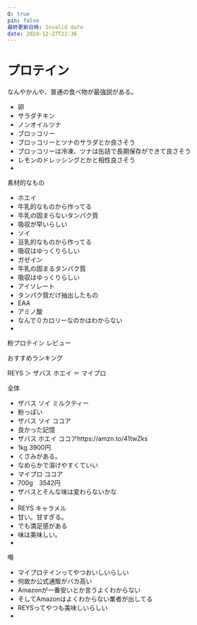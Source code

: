 ```yaml
---
Q: true
pin: false
最終更新日時: Invalid date
date: 2024-12-27T22:36
---
```

# プロテイン

なんやかんや、普通の食べ物が最強説がある。

- 卵  
- サラダチキン  
- ノンオイルツナ  
- ブロッコリー  
- ブロッコリーとツナのサラダとか良さそう  
- ブロッコリーは冷凍、ツナは缶詰で長期保存ができて良さそう  
- レモンのドレッシングとかと相性良さそう  
-  

素材的なもの

- ホエイ  
- 牛乳的なものから作ってる  
- 牛乳の固まらないタンパク質  
- 吸収が早いらしい  
- ソイ  
- 豆乳的なものから作ってる  
- 吸収はゆっくりらしい  
- ガゼイン  
- 牛乳の固まるタンパク質  
- 吸収はゆっくりらしい  
- アイソレート  
- タンパク質だけ抽出したもの  
- EAA  
- アミノ酸  
- なんで０カロリーなのかはわからない  
-  

粉プロテイン レビュー

おすすめランキング

REYS ＞ ザバス ホエイ ＝ マイプロ

全体

- ザバス ソイ ミルクティー  
- 粉っぽい  
- ザバス ソイ ココア  
- 良かった記憶  
- ザバス ホエイ ココアhttps://amzn.to/41twZks  
- 1kg 3900円  
- くさみがある。  
- なめらかで溶けやすくていい  
- マイプロ ココア  
- 700g　3542円  
- ザバスとそんな味は変わらないかな  
-  
- REYS キャラメル  
- 甘い。甘すぎる。  
- でも満足感がある  
- 味は美味しい。  
-  

噂

- マイプロテインってやつおいしいらしい  
- 何故か公式通販がバカ高い  
- Amazonが一番安いとか言うよくわからない  
- そしてAmazonはよくわからない業者が出してる  
- REYSってやつも美味しいらしい  
-